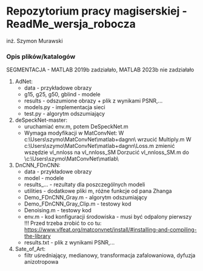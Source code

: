# Repozytorium pracy magiserskiej - ReadMe_wersja_robocza
inż. Szymon Murawski
### Opis plików/katalogów


SEGMENTACJA  - MATLAB 2019b zadziałało, MATLAB 2023b nie zadziałało
1. AdNet:
   - data - przykładowe obrazy
   - g15, g25, g50, gblind - modele
   - results - odszumione obrazy + plik z wynikami PSNR,...
   - models.py - implementacja sieci
   - test.py - algorytm odszumiający
2. deSpeckNet-master:
   - uruchamiać env.m, potem DeSpeckNet.m
   - Wymaga modyfikacji w MatConvNet:
	W c:\Users\szymo\MatConvNet\matlab\+dagnn\ wrzucić Multiply.m
	W c:\Users\szymo\MatConvNet\matlab\+dagnn\Loss.m zmienić wszędzie vl_nnloss na vl_nnloss_SM
	Dorzucić vl_nnloss_SM.m do \c:\Users\szymo\MatConvNet\matlab\ 
3. DnCNN_FDnCNN:
   - data - przykładowe obrazy
   - model - modele
   - results_... - rezultaty dla poszczególnych modeli
   - utilities - dodatkowe pliki m, różne funkcje od pana Zhanga
   - Demo_FDnCNN_Gray.m - algorytm odszumiający
   - Demo_FDnCNN_Gray_Clip.m - testowy kod
   - Denoising.m - testowy kod
   - env.m - kod konfiguracji środowiska - musi być odpalony pierwszy !!! Przed trzeba zrobić to co tu: https://www.vlfeat.org/matconvnet/install/#installing-and-compiling-the-library
   - results.txt - plik z wynikami PSNR,...
4. Sate_of_Art:
   - filtr uśredniający, medianowy, transformacja zafalowaniowa, dyfuzja anizotropowa
